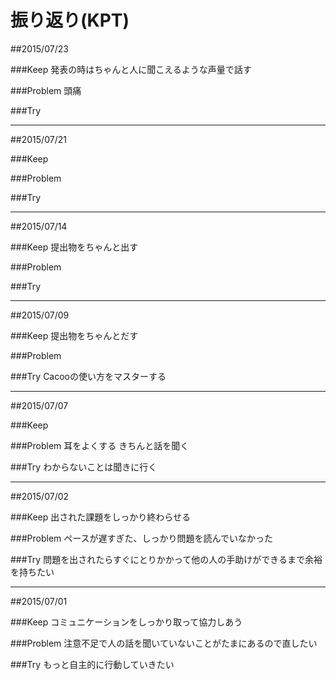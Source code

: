 # 振り返り(KPT)

##2015/07/23

###Keep
発表の時はちゃんと人に聞こえるような声量で話す

###Problem
頭痛

###Try

---

##2015/07/21

###Keep

###Problem

###Try

---

##2015/07/14

###Keep
提出物をちゃんと出す

###Problem

###Try

---

##2015/07/09

###Keep
提出物をちゃんとだす

###Problem

###Try
Cacooの使い方をマスターする

---

##2015/07/07

###Keep


###Problem
耳をよくする
きちんと話を聞く

###Try
わからないことは聞きに行く

---

##2015/07/02

###Keep
出された課題をしっかり終わらせる

###Problem
ペースが遅すぎた、しっかり問題を読んでいなかった

###Try
問題を出されたらすぐにとりかかって他の人の手助けができるまで余裕を持ちたい

---

##2015/07/01

###Keep
コミュニケーションをしっかり取って協力しあう

###Problem
注意不足で人の話を聞いていないことがたまにあるので直したい

###Try
もっと自主的に行動していきたい


